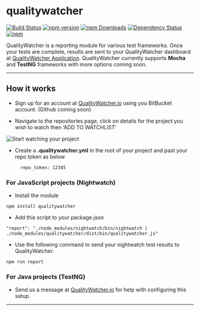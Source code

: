 # qualitywatcher

[![Build Status](https://travis-ci.org/QualityWorksCG/qualitywatcher.svg)](https://travis-ci.org/QualityWorksCG/qualitywatcher)
[![npm version](https://badge.fury.io/js/qualitywatcher.svg)](https://badge.fury.io/js/qualitywatcher)
[![npm Downloads](https://img.shields.io/npm/dt/qualitywatcher.svg)](https://www.npmjs.com/package/qualitywatcher)
[![Dependency Status](https://david-dm.org/qualityworkscg/qualitywatcher.svg)](https://david-dm.org/qualityworkscg/qualitywatcher)
[![npm](https://img.shields.io/npm/l/qualitywatcher.svg)](https://www.npmjs.com/package/qualitywatcher)

 QualityWatcher is a reporting module for various test frameworks. Once your tests are complete, results are sent to your QualityWatcher dashboard at [QualityWatcher Application](qualitywatcher.io). QualityWatcher currently supports **Mocha** and **TestNG** frameworks with more options coming soon.

---

## How it works

* Sign up for an account at [QualityWatcher.io](http://qualitywatcher.io) using you BitBucket account. (Github coming soon)

* Navigate to the repositories page, click on details for the project you wish to watch then ‘ADD TO WATCHLIST'

![Start watching your project]( http://res.cloudinary.com/dzddmm3a8/image/upload/v1468518316/addtowatchlist.png "Start watching your project")

* Create a **.qualitywatcher.yml** in the root of your project and past your repo token as below
    
        repo_token: 12345 

### For JavaScript projects (Nightwatch)

* Install the module
```
npm install qualitywatcher
```

* Add this script to your package.json
```
"report": "./node_modules/nightwatch/bin/nightwatch | ./node_modules/qualitywatcher/dist/bin/qualitywatcher.js"
```

* Use the following command to send your nightwatch test results to QualityWatcher.
```
npm run report
```

### For Java projects (TestNG)

* Send us a message at [QualityWatcher.io](http://qualitywatcher.io) for help with configuring this setup.

---



